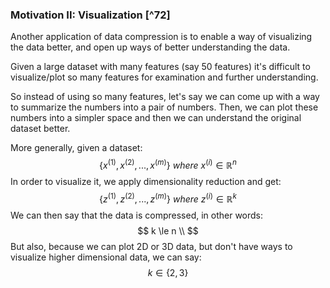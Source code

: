 ### Motivation II: Visualization [^72]

Another application of data compression is to enable a way of visualizing the data better, and open up ways of better understanding the data.

Given a large dataset with many features (say 50 features) it's difficult to visualize/plot so many features for examination and further understanding.

So instead of using so many features, let's say we can come up with a way to summarize the numbers into a pair of numbers.  Then, we can plot these numbers into a simpler space and then we can understand the original dataset better.

More generally, given a dataset:
$$
\{ x^{(1)}, x^{(2)}, ..., x^{(m)}\}\ where\ x^{(i)} \in \mathbb{R}^n
$$
In order to visualize it, we apply dimensionality reduction and get:
$$
\{ z^{(1)}, z^{(2)}, ..., z^{(m)}\}\ where\ z^{(i)} \in \mathbb{R}^k
$$
We can then say that the data is compressed, in other words:
$$
k \le n \\
$$
But also, because we can plot 2D or 3D data, but don't have ways to visualize higher dimensional data, we can say:
$$
k \in \{ 2, 3 \}
$$

